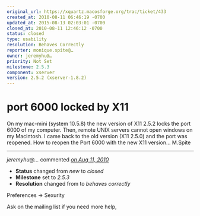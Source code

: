 ```yaml
---
original_url: https://xquartz.macosforge.org/trac/ticket/433
created_at: 2010-08-11 06:46:19 -0700
updated_at: 2015-08-13 02:03:01 -0700
closed_at: 2010-08-11 12:46:12 -0700
status: closed
type: usability
resolution: Behaves Correctly
reporter: monique.spite@…
owner: jeremyhu@…
priority: Not Set
milestone: 2.5.3
component: xserver
version: 2.5.2 (xserver-1.8.2)
---
```


port 6000 locked by X11
=======================


On my mac-mini (system 10.5.8) the new version of X11 2.5.2 locks the port 6000 of my computer.
Then, remote UNIX servers cannot open windows on my Macintosh.
I came back to the old version (X11 2.5.0) and the port was reopened.
How to reopen the Port 6000 with the new X11 version...
M.Spite



---

*jeremyhu@…* commented *[on Aug 11, 2010](https://xquartz.macosforge.org/trac/ticket/433#comment:1 "August 11, 2010 at 12:46 PM PDT")*

-   **Status** changed from *new* to *closed*
-   **Milestone** set to *2.5.3*
-   **Resolution** changed from to *behaves correctly*

Preferences -&gt; Sexurity

Ask on the mailing list if you need more help,



